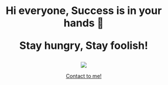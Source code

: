 <div align="center">
<h1>
    <p>Hi everyone, Success is in your hands 👋</p>
    <p>Stay hungry, Stay foolish!</p>
</h1>
  
<p align = "center">
  <a href="#"><img src = "https://github-readme-stats.vercel.app/api/top-langs/?username=loyal812&layout=compact&hide=PHP,html,c,SCSS,CSS,XSLT,Kotlin&theme=tokyonight&hide_border=true&line_height=27"></a>
<!--   <br><br> -->
<!--   <a href="https://git.io/streak-stats"><img src="https://github-readme-streak-stats.herokuapp.com?user=loyal812&theme=dark&mode=weekly&hide_total_contributions=true" alt="GitHub Streak" /></a> -->
<!--   <a href="#"><img src = "https://github-readme-stats.vercel.app/api?username=loyal812&hide_border=true&rank_icon=github&show_icons=true&include_all_commits=true&count_private=true&theme=tokyonight&line_height=27&show=reviews,discussions_started,discussions_answered,prs_merged,prs_merged_percentage"></a> -->
</p>

<p align="center">
<a href="mailto:goodluckbusiness0101@gmail.com">Contact to me!</a>
</p>

<!--
**loyal812/loyal812** is a ✨ _special_ ✨ repository because its `README.md` (this file) appears on your GitHub profile.

Here are some ideas to get you started:

- 🔭 I’m currently working on ...
- 🌱 I’m currently learning ...
- 👯 I’m looking to collaborate on ...
- 🤔 I’m looking for help with ...
- 💬 Ask me about ...
- 📫 How to reach me: ...
- 😄 Pronouns: ...
- ⚡ Fun fact: ...
-->
